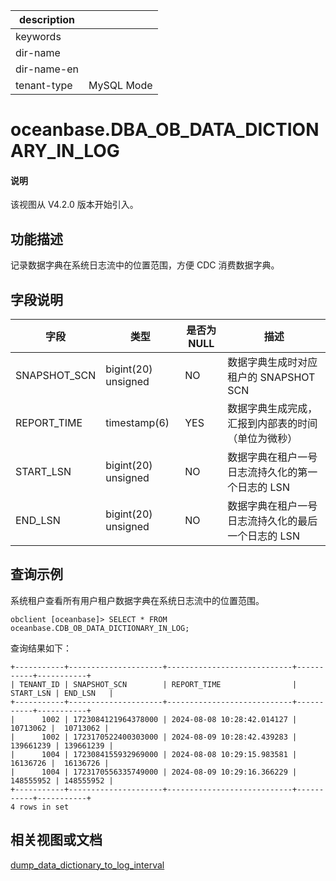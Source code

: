 |description||
|---|---|
|keywords||
|dir-name||
|dir-name-en||
|tenant-type|MySQL Mode|

# oceanbase.DBA_OB_DATA_DICTIONARY_IN_LOG

<main id="notice" type='explain'>
<h4>说明</h4>
<p>该视图从 V4.2.0 版本开始引入。</p>
</main>

## 功能描述

记录数据字典在系统日志流中的位置范围，方便 CDC 消费数据字典。

## 字段说明

| **字段** | **类型** | **是否为 NULL** | **描述** |
| --- | --- | --- | --- |
| SNAPSHOT_SCN | bigint(20) unsigned | NO | 数据字典生成时对应租户的 SNAPSHOT SCN |
| REPORT_TIME | timestamp(6) | YES | 数据字典生成完成，汇报到内部表的时间  （单位为微秒） |
| START_LSN | bigint(20) unsigned | NO | 数据字典在租户一号日志流持久化的第一个日志的 LSN |
| END_LSN | bigint(20) unsigned | NO | 数据字典在租户一号日志流持久化的最后一个日志的 LSN |

## 查询示例

系统租户查看所有用户租户数据字典在系统日志流中的位置范围。

```shell
obclient [oceanbase]> SELECT * FROM oceanbase.CDB_OB_DATA_DICTIONARY_IN_LOG;
```

查询结果如下：

```shell
+-----------+---------------------+----------------------------+-----------+-----------+
| TENANT_ID | SNAPSHOT_SCN        | REPORT_TIME                | START_LSN | END_LSN   |
+-----------+---------------------+----------------------------+-----------+-----------+
|      1002 | 1723084121964378000 | 2024-08-08 10:28:42.014127 |  10713062 |  10713062 |
|      1002 | 1723170522400303000 | 2024-08-09 10:28:42.439283 | 139661239 | 139661239 |
|      1004 | 1723084155932969000 | 2024-08-08 10:29:15.983581 |  16136726 |  16136726 |
|      1004 | 1723170556335749000 | 2024-08-09 10:29:16.366229 | 148555952 | 148555952 |
+-----------+---------------------+----------------------------+-----------+-----------+
4 rows in set
```

## 相关视图或文档

[dump_data_dictionary_to_log_interval](../../../800.configuration-items-and-system-variables/100.system-configuration-items/400.tenant-level-configuration-items/2300.dump_data_dictionary_to_log_interval.md)
